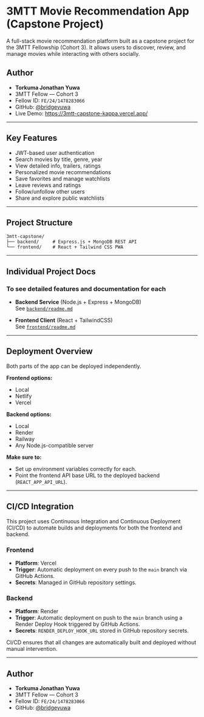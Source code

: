 # 3MTT Movie Recommendation App (Capstone Project)

A full-stack movie recommendation platform built as a capstone project for the 3MTT Fellowship (Cohort 3). It allows users to discover, review, and manage movies while interacting with others socially.

## Author

- **Torkuma Jonathan Yuwa**  
- 3MTT Fellow — Cohort 3  
- Fellow ID: `FE/24/1478283066`  
- GitHub: [@bridgeyuwa](https://github.com/bridgeyuwa)
- Live Demo: https://3mtt-capstone-kappa.vercel.app/
---

## Key Features

- JWT-based user authentication
- Search movies by title, genre, year
- View detailed info, trailers, ratings
- Personalized movie recommendations
- Save favorites and manage watchlists
- Leave reviews and ratings
- Follow/unfollow other users
- Share and explore public watchlists

---

## Project Structure

```
3mtt-capstone/
├── backend/     # Express.js + MongoDB REST API
└── frontend/    # React + Tailwind CSS PWA
```
---

## Individual Project Docs

### To see detailed features and documentation for each

- **Backend Service** (Node.js + Express + MongoDB)  
  See [`backend/readme.md`](./backend/readme.md)

- **Frontend Client** (React + TailwindCSS)  
  See [`frontend/readme.md`](./frontend/readme.md)

---

## Deployment Overview

Both parts of the app can be deployed independently.

**Frontend options:**
- Local
- Netlify
- Vercel

**Backend options:**
- Local
- Render
- Railway
- Any Node.js-compatible server

**Make sure to:**
- Set up environment variables correctly for each.
- Point the frontend API base URL to the deployed backend (`REACT_APP_API_URL`).

---

## CI/CD Integration

This project uses Continuous Integration and Continuous Deployment (CI/CD) to automate builds and deployments for both the frontend and backend.

### Frontend
- **Platform**: Vercel
- **Trigger**: Automatic deployment on every push to the `main` branch via GitHub Actions.
- **Secrets**: Managed in GitHub repository settings.

### Backend
- **Platform**: Render
- **Trigger**: Automatic deployment on push to the `main` branch using a Render Deploy Hook triggered by GitHub Actions.
- **Secrets**: `RENDER_DEPLOY_HOOK_URL` stored in GitHub repository secrets.

CI/CD ensures that all changes are automatically built and deployed without manual intervention.

---

## Author

- **Torkuma Jonathan Yuwa**  
- 3MTT Fellow — Cohort 3  
- Fellow ID: `FE/24/1478283066`  
- GitHub: [@bridgeyuwa](https://github.com/bridgeyuwa)
